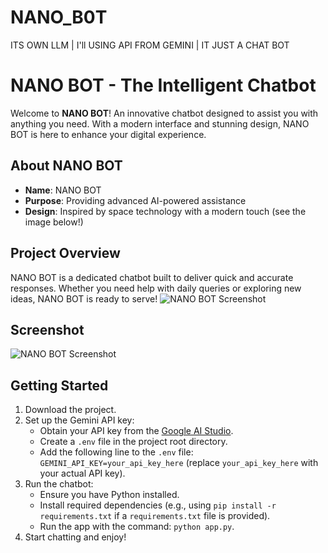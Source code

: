 # NANO_B0T
ITS OWN LLM | I'll USING API FROM GEMINI | IT JUST A CHAT BOT 
# NANO BOT - The Intelligent Chatbot

Welcome to **NANO BOT**! An innovative chatbot designed to assist you with anything you need. With a modern interface and stunning design, NANO BOT is here to enhance your digital experience.

## About NANO BOT
- **Name**: NANO BOT
- **Purpose**: Providing advanced AI-powered assistance
- **Design**: Inspired by space technology with a modern touch (see the image below!)

## Project Overview
NANO BOT is a dedicated chatbot built to deliver quick and accurate responses. Whether you need help with daily queries or exploring new ideas, NANO BOT is ready to serve!
![NANO BOT Screenshot](https://github.com/NANObyte0/NANO_B0T/blob/main/Screenshot%202025-10-25%20035931.png)

## Screenshot
![NANO BOT Screenshot](https://github.com/NANObyte0/NANO_B0T/blob/main/Screenshot%202025-10-25%20035931.png)

## Getting Started
1. Download the project.
2. Set up the Gemini API key:
   - Obtain your API key from the [Google AI Studio](https://aistudio.google.com/).
   - Create a `.env` file in the project root directory.
   - Add the following line to the `.env` file: `GEMINI_API_KEY=your_api_key_here` (replace `your_api_key_here` with your actual API key).
3. Run the chatbot:
   - Ensure you have Python installed.
   - Install required dependencies (e.g., using `pip install -r requirements.txt` if a `requirements.txt` file is provided).
   - Run the app with the command: `python app.py`.
4. Start chatting and enjoy!
